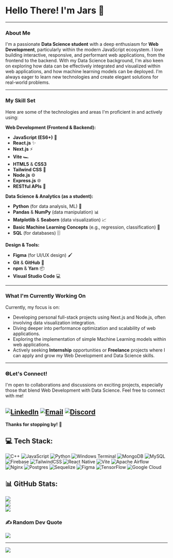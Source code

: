 # Hello There! I'm Jars 👋

---

### About Me

I'm a passionate **Data Science student** with a deep enthusiasm for **Web Development**, particularly within the modern JavaScript ecosystem. I love building interactive, responsive, and performant web applications, from the frontend to the backend. With my Data Science background, I'm also keen on exploring how data can be effectively integrated and visualized within web applications, and how machine learning models can be deployed. I'm always eager to learn new technologies and create elegant solutions for real-world problems.

---

### My Skill Set

Here are some of the technologies and areas I'm proficient in and actively using:

**Web Development (Frontend & Backend):**
-   **JavaScript (ES6+)** 🚀
-   **React.js** ✨
-   **Next.js** ⚡
-   **Vite** 🏎️
-   **HTML5** & **CSS3**
-   **Tailwind CSS** 🎨
-   **Node.js** ⚙️
-   **Express.js** 🌐
-   **RESTful APIs** 🔌

**Data Science & Analytics (as a student):**
-   **Python** (for data analysis, ML) 🐍
-   **Pandas** & **NumPy** (data manipulation) 📊
-   **Matplotlib** & **Seaborn** (data visualization) 📈
-   **Basic Machine Learning Concepts** (e.g., regression, classification) 🤖
-   **SQL** (for databases) 🗄️

**Design & Tools:**
-   **Figma** (for UI/UX design) 🖌️
-   **Git** & **GitHub** 🐙
-   **npm** & **Yarn** 📦
-   **Visual Studio Code** 💻

---

### What I'm Currently Working On

Currently, my focus is on:
-   Developing personal full-stack projects using Next.js and Node.js, often involving data visualization integration.
-   Diving deeper into performance optimization and scalability of web applications.
-   Exploring the implementation of simple Machine Learning models within web applications.
-   Actively seeking **Internship** opportunities or **Freelance** projects where I can apply and grow my Web Development and Data Science skills.

---

### 🌐Let's Connect!

I'm open to collaborations and discussions on exciting projects, especially those that blend Web Development with Data Science. Feel free to connect with me!

[![LinkedIn](https://img.shields.io/badge/LinkedIn-%230077B5.svg?&style=for-the-badge&logo=linkedin&logoColor=white)](https://www.linkedin.com/in/your-linkedin-profile-url)
[![Email](https://img.shields.io/badge/Email-D14836?style=for-the-badge&logo=gmail&logoColor=white)](mailto:your-email@example.com)
[![Discord](https://img.shields.io/badge/Discord-%237289DA.svg?&style=for-the-badge&logo=discord&logoColor=white)](https://discord.gg/https://discord.gg/https://discord.gg/eN8sq5Vj)
---

**Thanks for stopping by!** 🙏

## 💻 Tech Stack:
![C++](https://img.shields.io/badge/c++-%2300599C.svg?style=flat&logo=c%2B%2B&logoColor=white) ![JavaScript](https://img.shields.io/badge/javascript-%23323330.svg?style=flat&logo=javascript&logoColor=%23F7DF1E) ![Python](https://img.shields.io/badge/python-3670A0?style=flat&logo=python&logoColor=ffdd54) ![Windows Terminal](https://img.shields.io/badge/Windows%20Terminal-%234D4D4D.svg?style=flat&logo=windows-terminal&logoColor=white) ![MongoDB](https://img.shields.io/badge/MongoDB-%234ea94b.svg?style=flat&logo=mongodb&logoColor=white) ![MySQL](https://img.shields.io/badge/mysql-4479A1.svg?style=flat&logo=mysql&logoColor=white) ![Firebase](https://img.shields.io/badge/firebase-a08021?style=flat&logo=firebase&logoColor=ffcd34) ![TailwindCSS](https://img.shields.io/badge/tailwindcss-%2338B2AC.svg?style=flat&logo=tailwind-css&logoColor=white) ![React Native](https://img.shields.io/badge/react_native-%2320232a.svg?style=flat&logo=react&logoColor=%2361DAFB) ![Vite](https://img.shields.io/badge/vite-%23646CFF.svg?style=flat&logo=vite&logoColor=white) ![Apache Airflow](https://img.shields.io/badge/Apache%20Airflow-017CEE?style=flat&logo=Apache%20Airflow&logoColor=white) ![Nginx](https://img.shields.io/badge/nginx-%23009639.svg?style=flat&logo=nginx&logoColor=white) ![Postgres](https://img.shields.io/badge/postgres-%23316192.svg?style=flat&logo=postgresql&logoColor=white) ![Sequelize](https://img.shields.io/badge/Sequelize-52B0E7?style=flat&logo=Sequelize&logoColor=white) ![Figma](https://img.shields.io/badge/figma-%23F24E1E.svg?style=flat&logo=figma&logoColor=white) ![TensorFlow](https://img.shields.io/badge/TensorFlow-%23FF6F00.svg?style=flat&logo=TensorFlow&logoColor=white) ![Google Cloud](https://img.shields.io/badge/GoogleCloud-%234285F4.svg?style=flat&logo=google-cloud&logoColor=white)

## 📊 GitHub Stats:
![](https://github-readme-stats.vercel.app/api?username=JARS-17&theme=dark&hide_border=false&include_all_commits=true&count_private=false)<br/>
![](https://github-readme-streak-stats.herokuapp.com/?user=JARS-17&theme=dark&hide_border=false)<br/>
![](https://github-readme-stats.vercel.app/api/top-langs/?username=JARS-17&theme=dark&hide_border=false&include_all_commits=true&count_private=false&layout=compact)

### ✍️ Random Dev Quote
![](https://quotes-github-readme.vercel.app/api?type=horizontal&theme=radical)

---
[![](https://visitcount.itsvg.in/api?id=JARS-17&icon=0&color=0)](https://visitcount.itsvg.in)

<!-- Proudly created with GPRM ( https://gprm.itsvg.in ) -->
